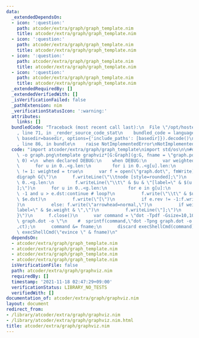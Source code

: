 ```yaml
---
data:
  _extendedDependsOn:
  - icon: ':question:'
    path: atcoder/extra/graph/graph_template.nim
    title: atcoder/extra/graph/graph_template.nim
  - icon: ':question:'
    path: atcoder/extra/graph/graph_template.nim
    title: atcoder/extra/graph/graph_template.nim
  - icon: ':question:'
    path: atcoder/extra/graph/graph_template.nim
    title: atcoder/extra/graph/graph_template.nim
  - icon: ':question:'
    path: atcoder/extra/graph/graph_template.nim
    title: atcoder/extra/graph/graph_template.nim
  _extendedRequiredBy: []
  _extendedVerifiedWith: []
  _isVerificationFailed: false
  _pathExtension: nim
  _verificationStatusIcon: ':warning:'
  attributes:
    links: []
  bundledCode: "Traceback (most recent call last):\n  File \"/opt/hostedtoolcache/Python/3.10.2/x64/lib/python3.10/site-packages/onlinejudge_verify/documentation/build.py\"\
    , line 71, in _render_source_code_stat\n    bundled_code = language.bundle(stat.path,\
    \ basedir=basedir, options={'include_paths': [basedir]}).decode()\n  File \"/opt/hostedtoolcache/Python/3.10.2/x64/lib/python3.10/site-packages/onlinejudge_verify/languages/nim.py\"\
    , line 86, in bundle\n    raise NotImplementedError\nNotImplementedError\n"
  code: "import atcoder/extra/graph/graph_template\nimport std/os\n\n#dot -Tpng graph.dot\
    \ -o graph.png\ntemplate graphviz*[G:Graph](g:G, fname = \"graph.pdf\", base =\
    \ 0) =\n  when declared DEBUG:\n    when DEBUG:\n      var weighted=false;#,directed=true;\n\
    \      for u in 0..<g.len:\n        for i in 0..<g[u].len:\n          if g[u][i].weight\
    \ != 1: weighted = true\n      var f = open(\"graph.dot\", fmWrite)\n      f.writeLine(\"\
    digraph G{\")\n      f.writeLine(\"\\tnode [style=rounded];\")\n      for u in\
    \ 0..<g.len:\n        f.writeLine(\"\\t\" & $u & \"[label=\" & $(u + base) & \"\
    ];\")\n      for u in 0..<g.len:\n        for e in g[u]:\n          if e.rev !=\
    \ -1 and u > e.dst:continue # loop?\n          f.write(\"\\t\" & $u & \"->\" &\
    \ $e.dst)\n          f.write(\"[\")\n          if e.rev != -1:f.write(\"arrowhead=none,\"\
    )\n          else: f.write(\"arrowhead=normal,\")\n          if weighted:f.write(\"\
    label=\" & $e.weight & \",\")\n          f.writeLine(\"];\")\n      f.writeLine(\"\
    }\")\n      f.close()\n      var command = \"dot -Tpdf -Gsize=10,10\\\\! -Gdpi=100\
    \ graph.dot -o \"\n    #  sprintf(command,\"dot -Tpng graph.dot -o graph%d.png\"\
    ,ct);\n      command &= fname;\n      discard execShellCmd(command)\n      discard\
    \ execShellCmd(\"evince \" & fname)\n"
  dependsOn:
  - atcoder/extra/graph/graph_template.nim
  - atcoder/extra/graph/graph_template.nim
  - atcoder/extra/graph/graph_template.nim
  - atcoder/extra/graph/graph_template.nim
  isVerificationFile: false
  path: atcoder/extra/graph/graphviz.nim
  requiredBy: []
  timestamp: '2021-11-18 02:47:29+09:00'
  verificationStatus: LIBRARY_NO_TESTS
  verifiedWith: []
documentation_of: atcoder/extra/graph/graphviz.nim
layout: document
redirect_from:
- /library/atcoder/extra/graph/graphviz.nim
- /library/atcoder/extra/graph/graphviz.nim.html
title: atcoder/extra/graph/graphviz.nim
---
```

